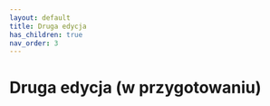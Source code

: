 ```yaml
---
layout: default
title: Druga edycja
has_children: true
nav_order: 3
---
```


# Druga edycja (w przygotowaniu)